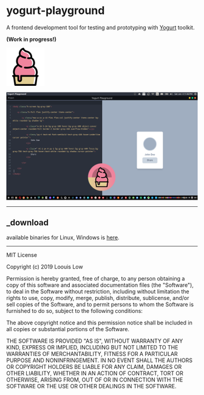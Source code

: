 # yogurt-playground

A frontend development tool for testing and prototyping with [Yogurt](https://github.com/loouislow81/yogurt-foundation/tree/2.x.x) toolkit.

**(Work in progress!)**

<p align="left">
  <img src="logo@ori.png" width="100">
</p>

<p align="left">
  <img src="screenshot_01.png" width="900">
</p>

---

## _download

available binaries for Linux, Windows is [here](https://github.com/loouislow81/yogurt-playground/releases/tag/v0.1.2-beta).

---

MIT License

Copyright (c) 2019 Loouis Low

Permission is hereby granted, free of charge, to any person obtaining a copy
of this software and associated documentation files (the "Software"), to deal
in the Software without restriction, including without limitation the rights
to use, copy, modify, merge, publish, distribute, sublicense, and/or sell
copies of the Software, and to permit persons to whom the Software is
furnished to do so, subject to the following conditions:

The above copyright notice and this permission notice shall be included in all
copies or substantial portions of the Software.

THE SOFTWARE IS PROVIDED "AS IS", WITHOUT WARRANTY OF ANY KIND, EXPRESS OR
IMPLIED, INCLUDING BUT NOT LIMITED TO THE WARRANTIES OF MERCHANTABILITY,
FITNESS FOR A PARTICULAR PURPOSE AND NONINFRINGEMENT. IN NO EVENT SHALL THE
AUTHORS OR COPYRIGHT HOLDERS BE LIABLE FOR ANY CLAIM, DAMAGES OR OTHER
LIABILITY, WHETHER IN AN ACTION OF CONTRACT, TORT OR OTHERWISE, ARISING FROM,
OUT OF OR IN CONNECTION WITH THE SOFTWARE OR THE USE OR OTHER DEALINGS IN THE
SOFTWARE.
